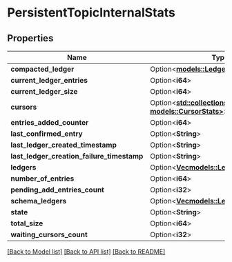# PersistentTopicInternalStats

## Properties

Name | Type | Description | Notes
------------ | ------------- | ------------- | -------------
**compacted_ledger** | Option<[**models::LedgerInfo**](LedgerInfo.md)> |  | [optional]
**current_ledger_entries** | Option<**i64**> |  | [optional]
**current_ledger_size** | Option<**i64**> |  | [optional]
**cursors** | Option<[**std::collections::HashMap<String, models::CursorStats>**](CursorStats.md)> |  | [optional]
**entries_added_counter** | Option<**i64**> |  | [optional]
**last_confirmed_entry** | Option<**String**> |  | [optional]
**last_ledger_created_timestamp** | Option<**String**> |  | [optional]
**last_ledger_creation_failure_timestamp** | Option<**String**> |  | [optional]
**ledgers** | Option<[**Vec<models::LedgerInfo>**](LedgerInfo.md)> |  | [optional]
**number_of_entries** | Option<**i64**> |  | [optional]
**pending_add_entries_count** | Option<**i32**> |  | [optional]
**schema_ledgers** | Option<[**Vec<models::LedgerInfo>**](LedgerInfo.md)> |  | [optional]
**state** | Option<**String**> |  | [optional]
**total_size** | Option<**i64**> |  | [optional]
**waiting_cursors_count** | Option<**i32**> |  | [optional]

[[Back to Model list]](../README.md#documentation-for-models) [[Back to API list]](../README.md#documentation-for-api-endpoints) [[Back to README]](../README.md)


